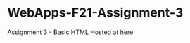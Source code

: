 # WebApps-F21-Assignment-3
Assignment 3 - Basic HTML
Hosted at [here](https://44-563-webapps-f21.github.io/webapps-f21-assignment-3-GuanMingChee/)
